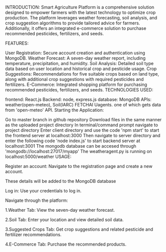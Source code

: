 INTRODUCTION: Smart Agriculture Platform is a comprehensive solution designed to empower farmers with the latest technology to optimize crop production. The platform leverages weather forecasting, soil analysis, and crop suggestion algorithms to provide tailored advice for farmers. Additionally, it offers an integrated e-commerce solution to purchase recommended pesticides, fertilizers, and seeds.

FEATURES:

User Registration: Secure account creation and authentication using MongoDB.
Weather Forecast: A seven-day weather report, including temperature, precipitation, and humidity.
Soil Analysis: Detailed soil type data based on user location and historical crop and pesticide usage.
Crop Suggestions: Recommendations for five suitable crops based on land type, along with additional crop suggestions with required pesticides and fertilizers.
E-Commerce: Integrated shopping platform for purchasing recommended pesticides, fertilizers, and seeds.
TECHNOLOGIES USED:

frontend: React.js
Backend: node, express.js
database: MongoDB
APIs: weather(open-meteo), Soil(IARC)
FETCHAI Uagents. one of which gets data from 'open-meteo' API.
Starting the Application:

Go to master branch in github repository
Download files in the same manner as the uploaded project directory
In terminal/command prompt navigate to project directory
Enter client directory and use the code 'npm start' to start the frontend server at localhost:3000
Then navigate to server directory and enter the following code 'node index.js' to start backend server at localhost:3001
The mongodb database can be accesed through 'mongodb://localhost:27017/myapp'
The weatheragent.py is running on localhost:5000/weather
USAGE:

Register an account: Navigate to the registration page and create a new account.

These details will be added to the MongoDB database

Log in: Use your credentials to log in.

Navigate through the platform:

1.Weather Tab: View the seven-day weather forecast.

2.Soil Tab: Enter your location and view detailed soil data.

3.Suggested Crops Tab: Get crop suggestions and related pesticide and fertilizer recommendations.

4.E-Commerce Tab: Purchase the recommended products.
